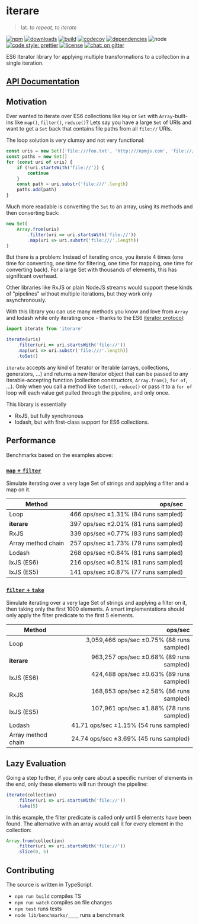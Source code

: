 # iterare

> lat. _to repeat, to iterate_

[![npm](https://img.shields.io/npm/v/iterare.svg)](https://www.npmjs.com/package/iterare)
[![downloads](https://img.shields.io/npm/dt/iterare.svg)](https://www.npmjs.com/package/iterare)
[![build](https://travis-ci.org/felixfbecker/iterare.svg?branch=master)](https://travis-ci.org/felixfbecker/iterare)
[![codecov](https://codecov.io/gh/felixfbecker/iterare/branch/master/graph/badge.svg?token=BuoxrgBs54)](https://codecov.io/gh/felixfbecker/iterare)
[![dependencies](https://gemnasium.com/badges/github.com/felixfbecker/iterare.svg)](https://gemnasium.com/github.com/felixfbecker/iterare)
![node](http://img.shields.io/node/v/iterare.svg)
[![code style: prettier](https://img.shields.io/badge/code_style-prettier-ff69b4.svg)](https://github.com/prettier/prettier)
[![license](https://img.shields.io/npm/l/iterare.svg)](https://github.com/felixfbecker/iterare/blob/master/LICENSE.txt)
[![chat: on gitter](https://badges.gitter.im/felixfbecker/iterare.svg)](https://gitter.im/felixfbecker/iterare?utm_source=badge&utm_medium=badge&utm_campaign=pr-badge)

ES6 Iterator library for applying multiple transformations to a collection in a single iteration.

## [API Documentation](http://iterare.surge.sh/)

## Motivation

Ever wanted to iterate over ES6 collections like `Map` or `Set` with `Array`-built-ins like `map()`, `filter()`, `reduce()`?
Lets say you have a large `Set` of URIs and want to get a `Set` back that contains file paths from all `file://` URIs.

The loop solution is very clumsy and not very functional:

```javascript
const uris = new Set(['file:///foo.txt', 'http:///npmjs.com', 'file:///bar/baz.txt'])
const paths = new Set()
for (const uri of uris) {
    if (!uri.startsWith('file://')) {
        continue
    }
    const path = uri.substr('file:///'.length)
    paths.add(path)
}
```

Much more readable is converting the `Set` to an array, using its methods and then converting back:

```javascript
new Set(
    Array.from(uris)
        .filter(uri => uri.startsWith('file://'))
        .map(uri => uri.substr('file:///'.length))
)
```

But there is a problem: Instead of iterating once, you iterate 4 times (one time for converting, one time for filtering, one time for mapping, one time for converting back).
For a large Set with thousands of elements, this has significant overhead.

Other libraries like RxJS or plain NodeJS streams would support these kinds of "pipelines" without multiple iterations, but they work only asynchronously.

With this library you can use many methods you know and love from `Array` and lodash while only iterating once - thanks to the ES6 [iterator protocol](https://developer.mozilla.org/en-US/docs/Web/JavaScript/Reference/Iteration_protocols):

```javascript
import iterate from 'iterare'

iterate(uris)
    .filter(uri => uri.startsWith('file://'))
    .map(uri => uri.substr('file:///'.length))
    .toSet()
```

`iterate` accepts any kind of Iterator or Iterable (arrays, collections, generators, ...) and returns a new Iterator object that can be passed to any Iterable-accepting function (collection constructors, `Array.from()`, `for of`, ...).
Only when you call a method like `toSet()`, `reduce()` or pass it to a `for of` loop will each value get pulled through the pipeline, and only once.

This library is essentially

* RxJS, but fully synchronous
* lodash, but with first-class support for ES6 collections.

## Performance

Benchmarks based on the examples above:

### [`map` + `filter`](https://github.com/felixfbecker/iterare/blob/master/src/benchmarks/map_filter_set.ts)

Simulate iterating over a very lage Set of strings and applying a filter and a map on it.

| Method             |                              ops/sec |
| ------------------ | -----------------------------------: |
| Loop               | 466 ops/sec ±1.31% (84 runs sampled) |
| **iterare**        | 397 ops/sec ±2.01% (81 runs sampled) |
| RxJS               | 339 ops/sec ±0.77% (83 runs sampled) |
| Array method chain | 257 ops/sec ±1.73% (79 runs sampled) |
| Lodash             | 268 ops/sec ±0.84% (81 runs sampled) |
| IxJS (ES6)         | 216 ops/sec ±0.81% (81 runs sampled) |
| IxJS (ES5)         | 141 ops/sec ±0.87% (77 runs sampled) |

### [`filter` + `take`](https://github.com/felixfbecker/iterare/blob/master/src/benchmarks/filter_take_set.ts)

Simulate iterating over a very lage Set of strings and applying a filter on it, then taking only the first 1000 elements.
A smart implementations should only apply the filter predicate to the first 5 elements.

| Method             |                                    ops/sec |
| ------------------ | -----------------------------------------: |
| Loop               | 3,059,466 ops/sec ±0.75% (88 runs sampled) |
| **iterare**        |   963,257 ops/sec ±0.68% (89 runs sampled) |
| IxJS (ES6)         |   424,488 ops/sec ±0.63% (89 runs sampled) |
| RxJS               |   168,853 ops/sec ±2.58% (86 runs sampled) |
| IxJS (ES5)         |   107,961 ops/sec ±1.88% (78 runs sampled) |
| Lodash             |     41.71 ops/sec ±1.15% (54 runs sampled) |
| Array method chain |     24.74 ops/sec ±3.69% (45 runs sampled) |

## Lazy Evaluation

Going a step further, if you only care about a specific number of elements in the end, only these elements will run through the pipeline:

```javascript
iterate(collection)
    .filter(uri => uri.startsWith('file://'))
    .take(5)
```

In this example, the filter predicate is called only until 5 elements have been found.
The alternative with an array would call it for every element in the collection:

```javascript
Array.from(collection)
    .filter(uri => uri.startsWith('file://'))
    .slice(0, 5)
```

## Contributing

The source is written in TypeScript.

* `npm run build` compiles TS
* `npm run watch` compiles on file changes
* `npm test` runs tests
* `node lib/benchmarks/____` runs a benchmark
